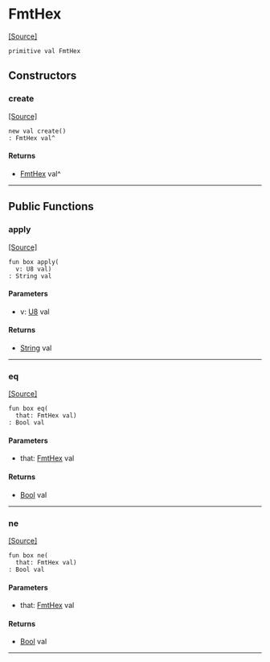 # FmtHex
<span class="source-link">[[Source]](src/mqtt-utilities/formaters.md#L-0-12)</span>
```pony
primitive val FmtHex
```

## Constructors

### create
<span class="source-link">[[Source]](src/mqtt-utilities/formaters.md#L-0-12)</span>


```pony
new val create()
: FmtHex val^
```

#### Returns

* [FmtHex](mqtt-utilities-FmtHex.md) val^

---

## Public Functions

### apply
<span class="source-link">[[Source]](src/mqtt-utilities/formaters.md#L-0-12)</span>


```pony
fun box apply(
  v: U8 val)
: String val
```
#### Parameters

*   v: [U8](builtin-U8.md) val

#### Returns

* [String](builtin-String.md) val

---

### eq
<span class="source-link">[[Source]](src/mqtt-utilities/formaters.md#L-0-12)</span>


```pony
fun box eq(
  that: FmtHex val)
: Bool val
```
#### Parameters

*   that: [FmtHex](mqtt-utilities-FmtHex.md) val

#### Returns

* [Bool](builtin-Bool.md) val

---

### ne
<span class="source-link">[[Source]](src/mqtt-utilities/formaters.md#L-0-12)</span>


```pony
fun box ne(
  that: FmtHex val)
: Bool val
```
#### Parameters

*   that: [FmtHex](mqtt-utilities-FmtHex.md) val

#### Returns

* [Bool](builtin-Bool.md) val

---

